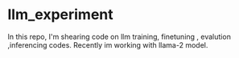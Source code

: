 # llm_experiment
In this repo, I'm shearing code on llm training, finetuning , evalution ,inferencing codes.
Recently im working with llama-2 model.
